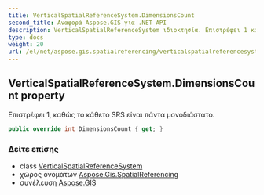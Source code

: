 ```yaml
---
title: VerticalSpatialReferenceSystem.DimensionsCount
second_title: Αναφορά Aspose.GIS για .NET API
description: VerticalSpatialReferenceSystem ιδιοκτησία. Επιστρέφει 1 καθώς το κάθετο SRS είναι πάντα μονοδιάστατο.
type: docs
weight: 20
url: /el/net/aspose.gis.spatialreferencing/verticalspatialreferencesystem/dimensionscount/
---
```

## VerticalSpatialReferenceSystem.DimensionsCount property

Επιστρέφει 1, καθώς το κάθετο SRS είναι πάντα μονοδιάστατο.

```csharp
public override int DimensionsCount { get; }
```

### Δείτε επίσης

* class [VerticalSpatialReferenceSystem](../)
* χώρος ονομάτων [Aspose.Gis.SpatialReferencing](../../verticalspatialreferencesystem/)
* συνέλευση [Aspose.GIS](../../../)


